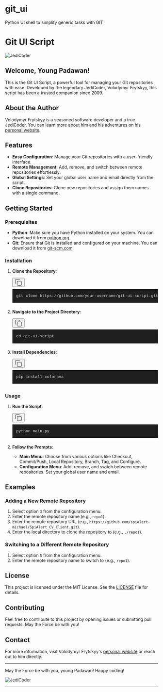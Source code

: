 # git_ui

Python UI shell to simplify generic tasks with GIT

<h1>Git UI Script</h1>
<p><img src="https://www.vladonai.com/images/favicon-32x32.png" alt="JediCoder"/></p>
<h2>Welcome, Young Padawan!</h2>
<p>This is the Git UI Script, a powerful tool for managing your Git repositories with ease. Developed by the legendary JediCoder, Volodymyr Frytskyy, this script has been a trusted companion since 2009.</p>
<h2>About the Author</h2>
<p>Volodymyr Frytskyy is a seasoned software developer and a true JediCoder. You can learn more about him and his adventures on his <a href="https://www.vladonai.com/about-resume">personal website</a>.</p>
<h2>Features</h2>
<ul>
<li><strong>Easy Configuration</strong>: Manage your Git repositories with a user-friendly interface.</li>
<li><strong>Remote Management</strong>: Add, remove, and switch between remote repositories effortlessly.</li>
<li><strong>Global Settings</strong>: Set your global user name and email directly from the script.</li>
<li><strong>Clone Repositories</strong>: Clone new repositories and assign them names with a single command.</li>
</ul>
<h2>Getting Started</h2>
<h3>Prerequisites</h3>
<ul>
<li><strong>Python</strong>: Make sure you have Python installed on your system. You can download it from <a href="https://www.python.org/">python.org</a>.</li>
<li><strong>Git</strong>: Ensure that Git is installed and configured on your machine. You can download it from <a href="https://git-scm.com/">git-scm.com</a>.</li>
</ul>
<h3>Installation</h3>
<ol>
<li>
<p><strong>Clone the Repository</strong>:</p>
<pre><div class="relative rounded-md"><button class="inline-flex items-center justify-center whitespace-nowrap text-sm font-medium ring-offset-background transition-colors focus-visible:outline-none focus-visible:ring-2 focus-visible:ring-ring focus-visible:ring-offset-2 disabled:pointer-auto disabled:opacity-50 hover:text-accent-foreground absolute right-2 top-2 h-6 w-6 rounded-full p-0 text-muted-foreground hover:bg-accent" aria-label="Copy code to clipboard"><svg xmlns="http://www.w3.org/2000/svg" width="24" height="24" viewBox="0 0 24 24" fill="none" stroke="currentColor" stroke-width="1" stroke-linecap="round" stroke-linejoin="round" class="lucide lucide-copy h-4 w-4"><rect width="14" height="14" x="8" y="8" rx="2" ry="2"></rect><path d="M4 16c-1.1 0-2-.9-2-2V4c0-1.1.9-2 2-2h10c1.1 0 2 .9 2 2"></path></svg></button><div node="[object Object]" class="rounded-md" style="color:#d4d4d4;font-size:13px;text-shadow:none;font-family:Menlo, Monaco, Consolas, &quot;Andale Mono&quot;, &quot;Ubuntu Mono&quot;, &quot;Courier New&quot;, monospace;direction:ltr;text-align:left;white-space:pre;word-spacing:normal;word-break:normal;line-height:1.5;-moz-tab-size:4;-o-tab-size:4;tab-size:4;-webkit-hyphens:none;-moz-hyphens:none;-ms-hyphens:none;hyphens:none;padding:1em;margin:.5em 0;overflow:auto;background:#1e1e1e"><code class="language-sh" style="color:#d4d4d4;font-size:13px;text-shadow:none;font-family:Menlo, Monaco, Consolas, &quot;Andale Mono&quot;, &quot;Ubuntu Mono&quot;, &quot;Courier New&quot;, monospace;direction:ltr;text-align:left;white-space:pre;word-spacing:normal;word-break:normal;line-height:1.5;-moz-tab-size:4;-o-tab-size:4;tab-size:4;-webkit-hyphens:none;-moz-hyphens:none;-ms-hyphens:none;hyphens:none"><span>git clone https://github.com/your-username/git-ui-script.git</span></code></div></div></pre>
</li>
<li>
<p><strong>Navigate to the Project Directory</strong>:</p>
<pre><div class="relative rounded-md"><button class="inline-flex items-center justify-center whitespace-nowrap text-sm font-medium ring-offset-background transition-colors focus-visible:outline-none focus-visible:ring-2 focus-visible:ring-ring focus-visible:ring-offset-2 disabled:pointer-auto disabled:opacity-50 hover:text-accent-foreground absolute right-2 top-2 h-6 w-6 rounded-full p-0 text-muted-foreground hover:bg-accent" aria-label="Copy code to clipboard"><svg xmlns="http://www.w3.org/2000/svg" width="24" height="24" viewBox="0 0 24 24" fill="none" stroke="currentColor" stroke-width="1" stroke-linecap="round" stroke-linejoin="round" class="lucide lucide-copy h-4 w-4"><rect width="14" height="14" x="8" y="8" rx="2" ry="2"></rect><path d="M4 16c-1.1 0-2-.9-2-2V4c0-1.1.9-2 2-2h10c1.1 0 2 .9 2 2"></path></svg></button><div node="[object Object]" class="rounded-md" style="color:#d4d4d4;font-size:13px;text-shadow:none;font-family:Menlo, Monaco, Consolas, &quot;Andale Mono&quot;, &quot;Ubuntu Mono&quot;, &quot;Courier New&quot;, monospace;direction:ltr;text-align:left;white-space:pre;word-spacing:normal;word-break:normal;line-height:1.5;-moz-tab-size:4;-o-tab-size:4;tab-size:4;-webkit-hyphens:none;-moz-hyphens:none;-ms-hyphens:none;hyphens:none;padding:1em;margin:.5em 0;overflow:auto;background:#1e1e1e"><code class="language-sh" style="color:#d4d4d4;font-size:13px;text-shadow:none;font-family:Menlo, Monaco, Consolas, &quot;Andale Mono&quot;, &quot;Ubuntu Mono&quot;, &quot;Courier New&quot;, monospace;direction:ltr;text-align:left;white-space:pre;word-spacing:normal;word-break:normal;line-height:1.5;-moz-tab-size:4;-o-tab-size:4;tab-size:4;-webkit-hyphens:none;-moz-hyphens:none;-ms-hyphens:none;hyphens:none"><span>cd git-ui-script</span></code></div></div></pre>
</li>
<li>
<p><strong>Install Dependencies</strong>:</p>
<pre><div class="relative rounded-md"><button class="inline-flex items-center justify-center whitespace-nowrap text-sm font-medium ring-offset-background transition-colors focus-visible:outline-none focus-visible:ring-2 focus-visible:ring-ring focus-visible:ring-offset-2 disabled:pointer-auto disabled:opacity-50 hover:text-accent-foreground absolute right-2 top-2 h-6 w-6 rounded-full p-0 text-muted-foreground hover:bg-accent" aria-label="Copy code to clipboard"><svg xmlns="http://www.w3.org/2000/svg" width="24" height="24" viewBox="0 0 24 24" fill="none" stroke="currentColor" stroke-width="1" stroke-linecap="round" stroke-linejoin="round" class="lucide lucide-copy h-4 w-4"><rect width="14" height="14" x="8" y="8" rx="2" ry="2"></rect><path d="M4 16c-1.1 0-2-.9-2-2V4c0-1.1.9-2 2-2h10c1.1 0 2 .9 2 2"></path></svg></button><div node="[object Object]" class="rounded-md" style="color:#d4d4d4;font-size:13px;text-shadow:none;font-family:Menlo, Monaco, Consolas, &quot;Andale Mono&quot;, &quot;Ubuntu Mono&quot;, &quot;Courier New&quot;, monospace;direction:ltr;text-align:left;white-space:pre;word-spacing:normal;word-break:normal;line-height:1.5;-moz-tab-size:4;-o-tab-size:4;tab-size:4;-webkit-hyphens:none;-moz-hyphens:none;-ms-hyphens:none;hyphens:none;padding:1em;margin:.5em 0;overflow:auto;background:#1e1e1e"><code class="language-sh" style="color:#d4d4d4;font-size:13px;text-shadow:none;font-family:Menlo, Monaco, Consolas, &quot;Andale Mono&quot;, &quot;Ubuntu Mono&quot;, &quot;Courier New&quot;, monospace;direction:ltr;text-align:left;white-space:pre;word-spacing:normal;word-break:normal;line-height:1.5;-moz-tab-size:4;-o-tab-size:4;tab-size:4;-webkit-hyphens:none;-moz-hyphens:none;-ms-hyphens:none;hyphens:none"><span>pip install colorama</span></code></div></div></pre>
</li>
</ol>
<h3>Usage</h3>
<ol>
<li>
<p><strong>Run the Script</strong>:</p>
<pre><div class="relative rounded-md"><button class="inline-flex items-center justify-center whitespace-nowrap text-sm font-medium ring-offset-background transition-colors focus-visible:outline-none focus-visible:ring-2 focus-visible:ring-ring focus-visible:ring-offset-2 disabled:pointer-auto disabled:opacity-50 hover:text-accent-foreground absolute right-2 top-2 h-6 w-6 rounded-full p-0 text-muted-foreground hover:bg-accent" aria-label="Copy code to clipboard"><svg xmlns="http://www.w3.org/2000/svg" width="24" height="24" viewBox="0 0 24 24" fill="none" stroke="currentColor" stroke-width="1" stroke-linecap="round" stroke-linejoin="round" class="lucide lucide-copy h-4 w-4"><rect width="14" height="14" x="8" y="8" rx="2" ry="2"></rect><path d="M4 16c-1.1 0-2-.9-2-2V4c0-1.1.9-2 2-2h10c1.1 0 2 .9 2 2"></path></svg></button><div node="[object Object]" class="rounded-md" style="color:#d4d4d4;font-size:13px;text-shadow:none;font-family:Menlo, Monaco, Consolas, &quot;Andale Mono&quot;, &quot;Ubuntu Mono&quot;, &quot;Courier New&quot;, monospace;direction:ltr;text-align:left;white-space:pre;word-spacing:normal;word-break:normal;line-height:1.5;-moz-tab-size:4;-o-tab-size:4;tab-size:4;-webkit-hyphens:none;-moz-hyphens:none;-ms-hyphens:none;hyphens:none;padding:1em;margin:.5em 0;overflow:auto;background:#1e1e1e"><code class="language-sh" style="color:#d4d4d4;font-size:13px;text-shadow:none;font-family:Menlo, Monaco, Consolas, &quot;Andale Mono&quot;, &quot;Ubuntu Mono&quot;, &quot;Courier New&quot;, monospace;direction:ltr;text-align:left;white-space:pre;word-spacing:normal;word-break:normal;line-height:1.5;-moz-tab-size:4;-o-tab-size:4;tab-size:4;-webkit-hyphens:none;-moz-hyphens:none;-ms-hyphens:none;hyphens:none"><span>python main.py</span></code></div></div></pre>
</li>
<li>
<p><strong>Follow the Prompts</strong>:</p>
<ul>
<li><strong>Main Menu</strong>: Choose from various options like Checkout, Commit/Push, Local Repository, Branch, Tag, and Configure.</li>
<li><strong>Configuration Menu</strong>: Add, remove, and switch between remote repositories. Set your global user name and email.</li>
</ul>
</li>
</ol>
<h2>Examples</h2>
<h3>Adding a New Remote Repository</h3>
<ol>
<li>Select option <code class="" node="[object Object]">3</code> from the configuration menu.</li>
<li>Enter the remote repository name (e.g., <code class="" node="[object Object]">repo1</code>).</li>
<li>Enter the remote repository URL (e.g., <code class="" node="[object Object]">https://github.com/spialert-michael/SpiAlert_CV_Client.git</code>).</li>
<li>Enter the local directory to clone the repository to (e.g., <code class="" node="[object Object]">./repo1</code>).</li>
</ol>
<h3>Switching to a Different Remote Repository</h3>
<ol>
<li>Select option <code class="" node="[object Object]">5</code> from the configuration menu.</li>
<li>Enter the remote repository name to switch to (e.g., <code class="" node="[object Object]">repo1</code>).</li>
</ol>
<h2>License</h2>
<p>This project is licensed under the MIT License. See the <a href="LICENSE">LICENSE</a> file for details.</p>
<h2>Contributing</h2>
<p>Feel free to contribute to this project by opening issues or submitting pull requests. May the Force be with you!</p>
<h2>Contact</h2>
<p>For more information, visit Volodymyr Frytskyy&#x27;s <a href="https://www.vladonai.com/about-resume">personal website</a> or reach out to him directly.</p>
<hr/>
<p>May the Force be with you, young Padawan! Happy coding!</p>
<p><img src="https://www.vladonai.com/images/favicon-32x32.png" alt="JediCoder"/></p>
<hr/>
